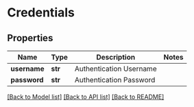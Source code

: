 # Credentials



## Properties
Name | Type | Description | Notes
------------ | ------------- | ------------- | -------------
**username** | **str** | Authentication Username | 
**password** | **str** | Authentication Password | 

[[Back to Model list]](../README.md#documentation-for-models) [[Back to API list]](../README.md#documentation-for-api-endpoints) [[Back to README]](../README.md)


